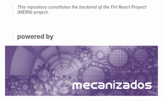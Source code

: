 > _This repository constitutes the backend of the Firt React Proyect (MERN) project._

&nbsp;

> ## **powered by**

[![mecanizados|aac](assets/aldo_castillo_mecanizados.jpg)](github.com/mecanizados-aac/)

